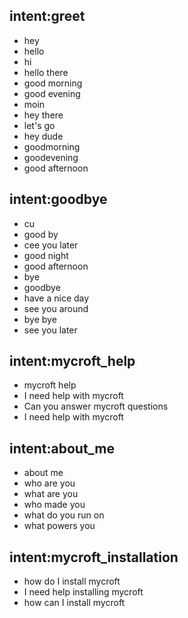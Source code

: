 ## intent:greet
- hey
- hello
- hi
- hello there
- good morning
- good evening
- moin
- hey there
- let's go
- hey dude
- goodmorning
- goodevening
- good afternoon

## intent:goodbye
- cu
- good by
- cee you later
- good night
- good afternoon
- bye
- goodbye
- have a nice day
- see you around
- bye bye
- see you later

## intent:mycroft_help
- mycroft help
- I need help with mycroft
- Can you answer mycroft questions
- I need help with mycroft

## intent:about_me
- about me
- who are you
- what are you
- who made you
- what do you run on
- what powers you

## intent:mycroft_installation
- how do I install mycroft
- I need help installing mycroft
- how can I install mycroft

